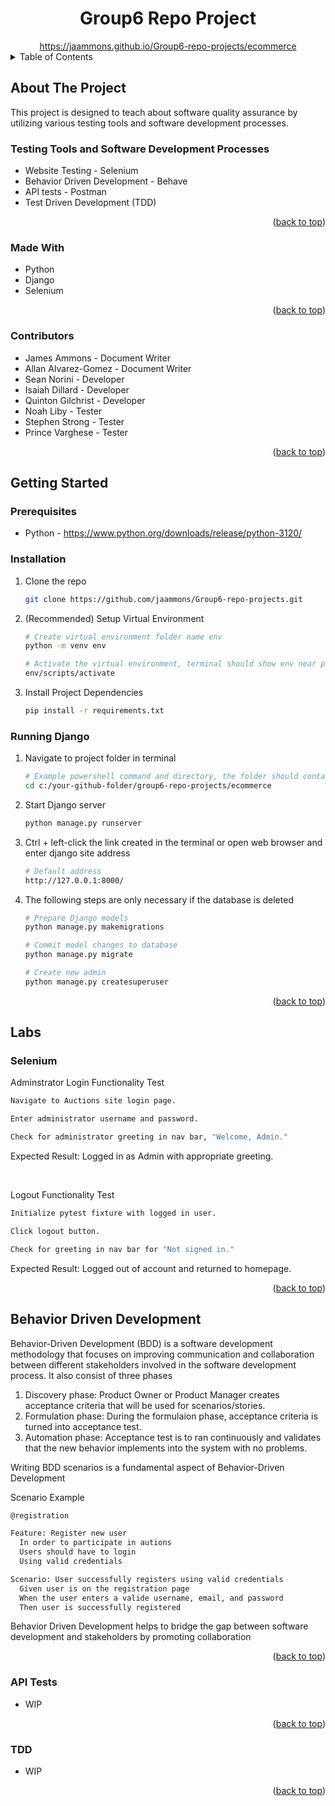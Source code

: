 <!-- PROJECT LOGO -->
<div align="center">
  <h1 align="center" id="top">Group6 Repo Project</h1>
  <a href="https://jaammons.github.io/Group6-repo-projects/ecommerce">https://jaammons.github.io/Group6-repo-projects/ecommerce</a>
</div>


<!-- TABLE OF CONTENTS -->
<details>
  <summary>Table of Contents</summary>
  <ol>
    <li>
      <a href="#about-the-project">About The Project</a>
      <ul>
        <li><a href="#testing-tools-and-software-development-processes">Testing Tools and Software Development Processes</a></li>
        <li><a href="#made-with">Made With</a></li>
        <li><a href="#contributers">Contributors</a></li>
      </ul>
    </li>
    <li>
      <a href="#getting-started">Getting Started</a>
      <ul>
        <li><a href="#prerequisites">Prerequisites</a></li>
        <li><a href="#installation">Installation</a></li>
        <li><a href="#running-django">Running Django</a></li>
      </ul>
    </li>
    <li>
      <a href="#labs">Labs</a>
      <ul>
        <li><a href="#selenium">Selenium</a></li>
        <li><a href="#bdd">BDD</a></li>
        <li><a href="#api-tests">API Tests</a></li>
        <li><a href="#tdd">Test Driven Development</a></li>
      </ul>
    </li>
  </ol>
</details>


<!-- ABOUT THE PROJECT -->
## About The Project

This project is designed to teach about software quality assurance by utilizing various testing tools and software development processes.

### Testing Tools and Software Development Processes
* Website Testing - Selenium
* Behavior Driven Development - Behave
* API tests - Postman
* Test Driven Development (TDD)


<p align="right">(<a href="#top">back to top</a>)</p>


### Made With
* Python
* Django
* Selenium


<p align="right">(<a href="#top">back to top</a>)</p>


### Contributors
* James Ammons - Document Writer
* Allan Alvarez-Gomez - Document Writer
* Sean Norini - Developer
* Isaiah Dillard - Developer
* Quinton Gilchrist - Developer
* Noah Liby - Tester
* Stephen Strong - Tester
* Prince Varghese - Tester


<p align="right">(<a href="#top">back to top</a>)</p>

<!-- GETTING STARTED -->
## Getting Started

### Prerequisites
* Python - https://www.python.org/downloads/release/python-3120/
 

### Installation
1. Clone the repo
   ```sh
   git clone https://github.com/jaammons/Group6-repo-projects.git
   ```
2. (Recommended) Setup Virtual Environment
   ```sh
   # Create virtual environment folder name env
   python -m venv env
   ```
   ```sh
   # Activate the virtual environment, terminal should show env near prompt. Type deactivate to exit virtual environment
   env/scripts/activate
   ```
3. Install Project Dependencies
   ```sh
   pip install -r requirements.txt
   ```

### Running Django
1. Navigate to project folder in terminal
   ```sh
   # Example powershell command and directory, the folder should contain manage.py
   cd c:/your-github-folder/group6-repo-projects/ecommerce
   ```
2. Start Django server
   ```sh
   python manage.py runserver
   ```
3. Ctrl + left-click the link created in the terminal or open web browser and enter django site address
   ```sh
   # Default address
   http://127.0.0.1:8000/
   ```
4. The following steps are only necessary if the database is deleted
   ```sh
   # Prepare Django models
   python manage.py makemigrations
   ```
   ```sh
   # Commit model changes to database
   python manage.py migrate
   ```
   ```sh
   # Create new admin
   python manage.py createsuperuser
   ```

<p align="right">(<a href="#readme-top">back to top</a>)</p>


## Labs

### Selenium

Adminstrator Login Functionality Test
```sh
Navigate to Auctions site login page.
```
```sh
Enter administrator username and password.
```
```sh
Check for administrator greeting in nav bar, "Welcome, Admin."
```

Expected Result: Logged in as Admin with appropriate greeting.

<br>

Logout Functionality Test
```sh
Initialize pytest fixture with logged in user.
```
```sh
Click logout button.
```
```sh
Check for greeting in nav bar for "Not signed in."
```

Expected Result: Logged out of account and returned to homepage.


<p align="right">(<a href="#top">back to top</a>)</p>


## Behavior Driven Development

Behavior-Driven Development (BDD) is a software development methodology that focuses on improving communication and collaboration between different stakeholders involved in the software development process. It also consist of three phases

1. Discovery phase: Product Owner or Product Manager creates acceptance criteria that will be used for scenarios/stories.
2. Formulation phase: During the formulaion phase, acceptance criteria is turned into acceptance test.
3. Automation phase: Acceptance test is to ran continuously and validates that the new behavior implements into the system with no problems.

Writing BDD scenarios is a fundamental aspect of Behavior-Driven Development

Scenario Example 
```sh
@registration

Feature: Register new user
  In order to participate in autions
  Users should have to login
  Using valid credentials

Scenario: User successfully registers using valid credentials
  Given user is on the registration page
  When the user enters a valide username, email, and password
  Then user is successfully registered
```

Behavior Driven Development helps to bridge the gap between software development and stakeholders by promoting collaboration


<p align="right">(<a href="#top">back to top</a>)</p>


### API Tests
* WIP


<p align="right">(<a href="#top">back to top</a>)</p>


### TDD
* WIP


<p align="right">(<a href="#top">back to top</a>)</p>


